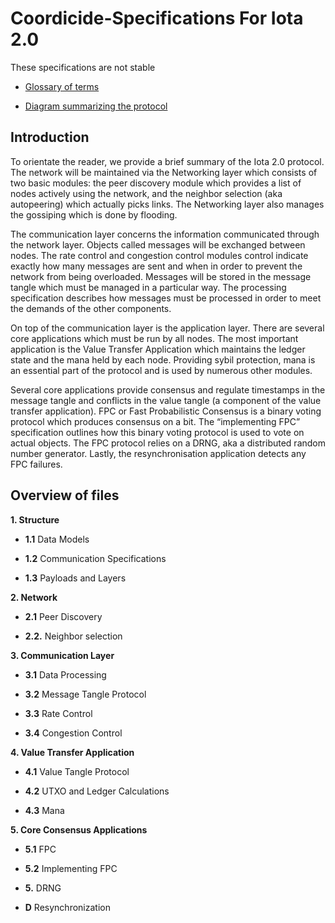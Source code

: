 # Coordicide-Specifications For Iota 2.0

These specifications are not stable


  
-   [Glossary of terms](https://docs.google.com/document/d/1Ak8NT9e9NFQIrXahYmlgj_FLH7mMT5NR4rlTwczfQSE/edit#heading=h.h27luwpmebto)
    
-   [Diagram summarizing the protocol](https://app.diagrams.net/#G1DS5lUas9URTYwspkBl5nlp80R2opE5fC)
    

## Introduction

To orientate the reader, we provide a brief summary of the Iota 2.0 protocol. The network will be maintained via the Networking layer which consists of two basic modules: the peer discovery module which provides a list of nodes actively using the network, and the neighbor selection (aka autopeering) which actually picks links. The Networking layer also manages the gossiping which is done by flooding.

  

The communication layer concerns the information communicated through the network layer. Objects called messages will be exchanged between nodes. The rate control and congestion control modules control indicate exactly how many messages are sent and when in order to prevent the network from being overloaded. Messages will be stored in the message tangle which must be managed in a particular way. The processing specification describes how messages must be processed in order to meet the demands of the other components.

  

On top of the communication layer is the application layer. There are several core applications which must be run by all nodes. The most important application is the Value Transfer Application which maintains the ledger state and the mana held by each node. Providing sybil protection, mana is an essential part of the protocol and is used by numerous other modules.

  

Several core applications provide consensus and regulate timestamps in the message tangle and conflicts in the value tangle (a component of the value transfer application). FPC or Fast Probabilistic Consensus is a binary voting protocol which produces consensus on a bit. The “implementing FPC” specification outlines how this binary voting protocol is used to vote on actual objects. The FPC protocol relies on a DRNG, aka a distributed random number generator. Lastly, the resynchronisation application detects any FPC failures.

## Overview of files

**1. Structure**

-   **1.1**   Data Models
    
-   **1.2** Communication Specifications
    
-   **1.3** Payloads and Layers

**2. Network** 
-  **2.1**  Peer Discovery


-  **2.2.** Neighbor selection
    
**3. Communication Layer** 

- **3.1** Data Processing

- **3.2**   Message Tangle Protocol

- **3.3** Rate Control
-  **3.4** Congestion Control
    

**4. Value Transfer Application**

-   **4.1** Value Tangle Protocol
    
- **4.2**  UTXO and Ledger Calculations
    
-   **4.3** Mana
    
   **5. Core Consensus Applications**

-   **5.1** FPC
   
- **5.2**  Implementing FPC

-   **5.** DRNG

-   **D** Resynchronization
    

<!--stackedit_data:
eyJoaXN0b3J5IjpbLTE4NjEzNzQ1NTIsLTU2NzA4ODM5MSwtMT
UyNTE3OTgwNiwxNzUwOTQwMzIzLC0xMzQ3Njc0NjA5LC0xODA5
NDE3NzczLC0xMzk4NTAzNDU2LC0xMDkwMDY5NDY5LDEzNDM5MT
QwNjAsLTkwOTE5MTM1NiwtMTkwMzc2NTY1NF19
-->